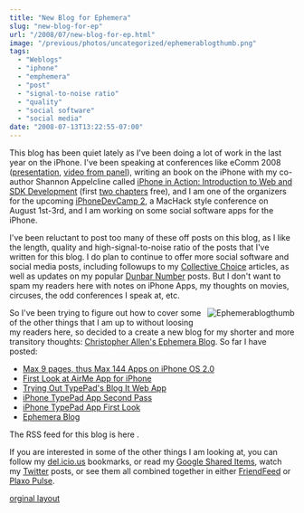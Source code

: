 ```yaml
---
title: "New Blog for Ephemera"
slug: "new-blog-for-ep"
url: "/2008/07/new-blog-for-ep.html"
image: "/previous/photos/uncategorized/ephemerablogthumb.png"
tags:
  - "Weblogs"
  - "iphone"
  - "emphemera"
  - "post"
  - "signal-to-noise ratio"
  - "quality"
  - "social software"
  - "social media"
date: "2008-07-13T13:22:55-07:00"
---
```

<p>This blog has been quiet lately as I've been doing a lot of work in the last year on the iPhone. I've been speaking at conferences like eComm 2008 (<a href="http://www.slideshare.net/eComm2008/christopher-allens-presentation-at-ecomm-2008">presentation</a>, <a href="http://blogs.nmscommunications.com/communications/2008/05/heres-the-compl.html">video from panel</a>), writing an book on the iPhone with my co-author Shannon Appelcline called <a href="http://www.manning.com/callen">iPhone in Action: Introduction to Web and SDK Development</a> (first <a href="http://www.manning-source.com/books/callen/callen_meapch1-2.pdf">two chapters</a> free</a>), and I am one of the organizers for the upcoming <a href="http://www.iPhoneDevCamp.org">iPhoneDevCamp 2</a>, a MacHack style conference on August 1st-3rd, and I am working on some social software apps for the iPhone.</p>
<p>I've been reluctant to post too many of these off posts on this blog, as I like the length, quality and high-signal-to-noise ratio of the posts that I've written for this blog. I do plan to continue to offer more social software and social media posts, including followups to my <a href="/2005/12/systems_for_col.html">Collective Choice</a> articles, as well as updates on my popular <a href="/2004/03/the_dunbar_numb.html">Dunbar Number</a> posts. But I don't want to spam my readers here with notes on iPhone Apps, my thoughts on movies, circuses, the odd conferences I speak at, etc.</p>
<p><a href="http://ephemera.lifewithalacrity.com"><img alt="Ephemerablogthumb" title="Ephemerablogthumb" src="/previous/photos/uncategorized/2008/07/13/ephemerablogthumb.png" border="0" style="float: right; margin: 0px 0px 5px 5px;" /></a>So I've been trying to figure out how to cover some of the other things that I am up to without loosing my readers here, so decided to a create a new blog for my shorter and more transitory thoughts: <a href="http://ephemera.LifeWithAlacrity.com">Christopher Allen's Ephemera Blog</a>. So far I have posted:<p><ul ><li><a href="http://ephemera.lifewithalacrity.com/2008/07/max-9-pages-thu.html">Max 9 pages, thus Max 144 Apps on iPhone OS 2.0</a></li><li ><a href="http://ephemera.lifewithalacrity.com/2008/07/first-look-at-a.html">First Look at AirMe App for iPhone</a></li><li ><a href="http://ephemera.lifewithalacrity.com/2008/07/trying-out-type.html">Trying Out TypePad's Blog It Web App</a></li><li><a href="http://ephemera.lifewithalacrity.com/2008/07/iphone-typepa-1.html">iPhone TypePad App Second Pass</a></li><li><a href="http://ephemera.lifewithalacrity.com/2008/07/iphone-typepad.html">iPhone TypePad App First Look</a></li><li><a href="http://ephemera.lifewithalacrity.com/2008/07/ephemera-blog.html">Ephemera Blog</a></li></ul></p></p>
<p>The RSS feed for this blog is here <a href="http://feeds.feedburner.com/ChristopherAllensEphemeraBlog" rel="alternate" type="application/rss+xml"><img src="http://www.feedburner.com/fb/images/pub/feed-icon16x16.png" alt="" style="vertical-align:middle;border:0"/></a>.</p>
<p>If you are interested in some of the other things I am looking at, you can follow my <a href="http://del.icio.us/ChristopherA">del.icio.us</a> bookmarks, or read my <a href="http://www.google.com/reader/shared/user/02324944907197224037/state/com.google/broadcast">Google Shared Items</a>, watch my <a href="http://twitter.com/ChristopherA">Twitter</a> posts, or see them all combined together in either <a href="http://friendfeed.com/christophera">FriendFeed</a> or <a href="http://pulse.plaxo.com/pulse/profile/show/93189?pk=5c10c629b99e837f0bc276c0e24ffffe1aed8799">Plaxo Pulse</a>.</p>
<p class="previous"><a href="/previous/2008/07/new-blog-for-ep.html" rel="syndication" class="u-syndication" >orginal layout</a></p>
